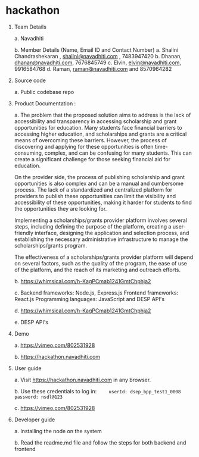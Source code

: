 # hackathon

1. Team Details

   a. Navadhiti

   b. Member Details (Name, Email ID and Contact Number)
   a. Shalini Chandrashekaran , shalini@navadhiti.com , 7483947420
   b. Dhanan, dhanan@navadhiti.com, 7676845749
   c. Elvin, elvin@navadhiti.com, 9916584768
   d. Raman, raman@navadhiti.com and 8570964282

2. Source code

   a. Public codebase repo

3. Product Documentation :

   a. The problem that the proposed solution aims to address is the lack of accessibility and transparency in accessing scholarship and grant opportunities for education. Many students face financial barriers to accessing higher education, and scholarships and grants are a critical means of overcoming these barriers. However, the process of discovering and applying for these opportunities is often time-consuming, complex, and can be confusing for many students. This can create a significant challenge for those seeking financial aid for education.

   On the provider side, the process of publishing scholarship and grant opportunities is also complex and can be a manual and cumbersome process. The lack of a standardized and centralized platform for providers to publish these opportunities can limit the visibility and accessibility of these opportunities, making it harder for students to find the opportunities they are looking for.

   Implementing a scholarships/grants provider platform involves several steps, including defining the purpose of the platform, creating a user-friendly interface, designing the application and selection process, and establishing the necessary administrative infrastructure to manage the scholarships/grants program.

   The effectiveness of a scholarships/grants provider platform will depend on several factors, such as the quality of the program, the ease of use of the platform, and the reach of its marketing and outreach efforts.

   b. https://whimsical.com/h-KagPCmab1241GmtChphja2

   c. Backend frameworks: Node.js, Express.js Frontend frameworks: React.js Programming languages: JavaScript and DESP API's

   d. https://whimsical.com/h-KagPCmab1241GmtChphja2

   e. DESP API's

4. Demo

   a. https://vimeo.com/802531928

   b. https://hackathon.navadhiti.com

5. User guide

   a. Visit https://hackathon.navadhiti.com in any browser.

   b. Use these credentials to log in:
   `     userId: dsep_bpp_test1_0008
     password: nsdl@123
  `

   c. https://vimeo.com/802531928

6. Developer guide

   a. Installing the node on the system

   b. Read the readme.md file and follow the steps for both backend and frontend
